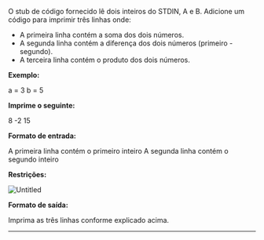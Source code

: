O stub de código fornecido lê dois inteiros do STDIN, A e B. Adicione um código para imprimir três linhas onde:

- A primeira linha contém a soma dos dois números.
- A segunda linha contém a diferença dos dois números (primeiro - segundo).
- A terceira linha contém o produto dos dois números.

**Exemplo:**

a = 3
b = 5

**Imprime o seguinte:**

8
-2
15

**Formato de entrada:**

A primeira linha contém o primeiro inteiro
A segunda linha contém o segundo inteiro

**Restrições:**

![Untitled](https://s3-us-west-2.amazonaws.com/secure.notion-static.com/34946d97-6585-4f85-bf45-cd5c6dc8ce4d/Untitled.png)

**Formato de saída:**

Imprima as três linhas conforme explicado acima.

---